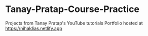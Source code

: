 # Tanay-Pratap-Course-Practice
 Projects from Tanay Pratap's YouTube tutorials
Portfolio hosted at https://nihaldias.netlify.app
